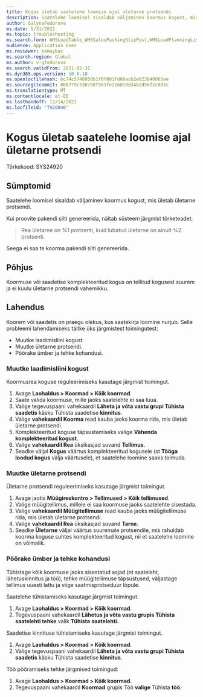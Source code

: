 ```yaml
---
title: Kogus ületab saatelehe loomise ajal ületarne protsendi
description: Saatelehe loomisel sisaldab väljaminev koormus kogust, mis ületab ületarne protsendi.
author: GalynaFedorova
ms.date: 5/31/2021
ms.topic: troubleshooting
ms.search.form: WHSLoadTable_WHSSalesPackingSlipPost,WHSLoadPlanningListPage_WHSSalesPackingSlipPost,WHSLoadPlanningWorkbench_WHSSalesPackingSlipPost
audience: Application User
ms.reviewer: kamaybac
ms.search.region: Global
ms.author: v-gfedorova
ms.search.validFrom: 2021-05-31
ms.dyn365.ops.version: 10.0.18
ms.openlocfilehash: bc74c5748950b1f0f001fd89acb2e023640065ee
ms.sourcegitcommit: 008779c530798f563fe216810d34b2d56f2c8d3c
ms.translationtype: MT
ms.contentlocale: et-EE
ms.lasthandoff: 12/14/2021
ms.locfileid: "7920046"
---
```

# <a name="quantity-exceeds-over-delivery-percentage-during-packing-slip-generation"></a>Kogus ületab saatelehe loomise ajal ületarne protsendi

Tõrkekood: SYS24920

## <a name="symptoms"></a>Sümptomid

Saatelehe loomisel sisaldab väljaminev koormus kogust, mis ületab ületarne protsendi.

Kui proovite pakendi silti genereerida, näitab süsteem järgmist tõrketeadet:

> Rea ületarne on %1 protsenti, kuid lubatud ületarne on ainult %2 protsenti.

Seega ei saa te koorma pakendi silti genereerida.

## <a name="cause"></a>Põhjus

Koormuse või saadetise komplekteeritud kogus on tellitud kogusest suurem ja ei kuulu ületarne protsendi vahemikku.

## <a name="resolution"></a>Lahendus

Koorem või saadetis on praegu olekus, kus saatekirja loomine nurjub. Selle probleemi lahendamiseks täitke üks järgmistest toimingutest:

- Muutke laadimisliini kogust.
- Muutke ületarne protsendi.
- Pöörake ümber ja tehke kohandusi.

### <a name="adjust-the-load-line-quantity"></a>Muutke laadimisliini kogust

Koormusrea koguse reguleerimiseks kasutage järgmist toimingut.

1. Avage **Laohaldus \> Koormad \> Kõik koormad**.
1. Saate valida koormuse, mille jaoks saatelehte ei saa luua.
1. Valige tegevuspaani vahekaardil **Läheta ja võta vastu grupi Tühista** **saadetis** käsku Tühista saadetise **kinnitus**.
1. Valige **vahekaardil Koorma** read kauba jaoks koorma rida, mis ületab ületarne protsendi.
1. Komplekteeritud koguse täpsustamiseks valige **Vähenda komplekteeritud kogust**.
1. Valige **vahekaardil Rea** üksikasjad suvand **Tellimus**.
1. Seadke väljal **Kogus** väärtus komplekteeritud kogusele (st **Tööga loodud kogus** välja väärtusele), et saatelehe loomine saaks toimuda.

### <a name="adjust-the-over-delivery-percentage"></a>Muutke ületarne protsendi

Ületarne protsendi reguleerimiseks kasutage järgmist toimingut.

1. Avage jaotis **Müügireskontro \> Tellimused \> Kõik tellimused**.
1. Valige müügitellimus, millele ei saa koormuse jaoks saatelehte sisestada.
1. Valige **vahekaardil Müügitellimuse** read kauba jaoks müügitellimuse rida, mis ületab ületarne protsendi.
1. Valige **vahekaardil Rea** üksikasjad suvand **Tarne**.
1. Seadke **Ületarne** väljal väärtus suuremale protsendile, mis rahuldab koorma koguse suhtes komplekteeritud kogust, nii et saatelehe loomine on võimalik.

### <a name="reverse-and-make-adjustments"></a>Pöörake ümber ja tehke kohandusi

Tühistage kõik koormuse jaoks sisestatud asjad (nt saateleht, lähetuskinnitus ja töö), tehke müügitellimuse täpsustused, väljastage tellimus uuesti lattu ja viige saatmisprotseduur lõpule.

Saatelehe tühistamiseks kasutage järgmist toimingut.

1. Avage **Laohaldus \> Koormad \> Kõik koormad**.
1. Tegevuspaani vahekaardil **Lähetus ja võta vastu grupis Tühista saatelehti tehke** valik **Tühista** **saatelehti.**

Saadetise kinnituse tühistamiseks kasutage järgmist toimingut.

1. Avage **Laohaldus \> Koormad \> Kõik koormad**.
1. Valige tegevuspaani vahekaardil **Läheta ja võta vastu grupi Tühista** **saadetis** käsku Tühista saadetise **kinnitus**.

Töö pööramiseks tehke järgmised toimingud:

1. Avage **Laohaldus \> Koormad \> Kõik koormad**.
1. Tegevuspaani vahekaardil **Koormad** grupis Töö **valige** Tühista **töö**.

